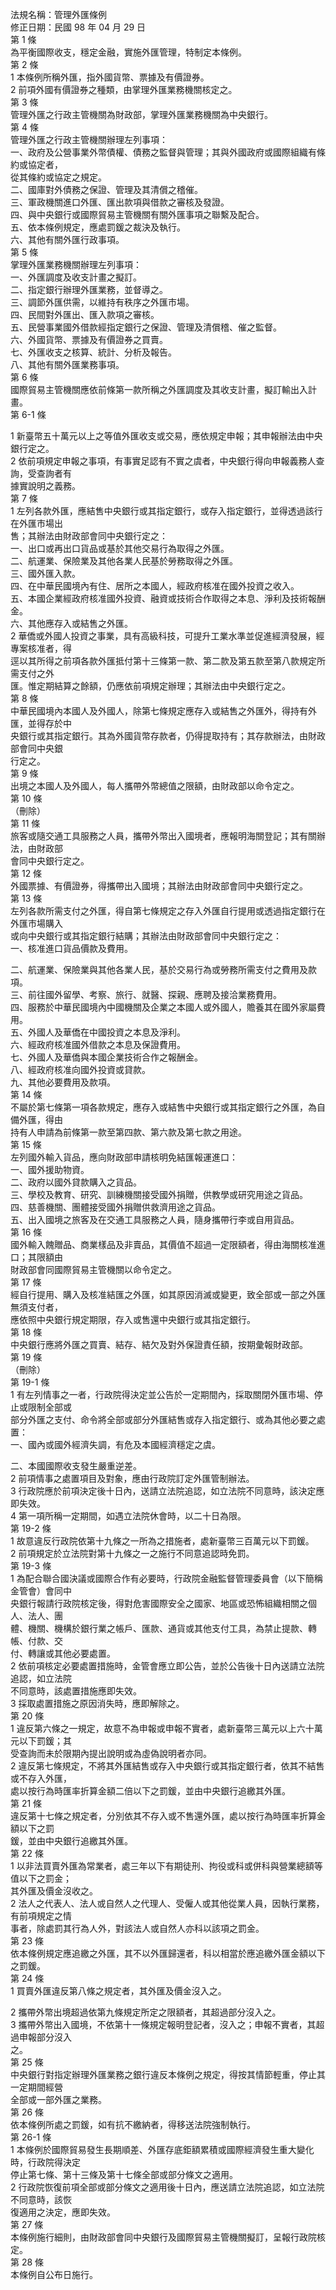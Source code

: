 法規名稱：管理外匯條例  
修正日期：民國 98 年 04 月 29 日  
第 1 條  
為平衡國際收支，穩定金融，實施外匯管理，特制定本條例。  
第 2 條  
1 本條例所稱外匯，指外國貨幣、票據及有價證券。  
2 前項外國有價證券之種類，由掌理外匯業務機關核定之。  
第 3 條  
管理外匯之行政主管機關為財政部，掌理外匯業務機關為中央銀行。  
第 4 條  
管理外匯之行政主管機關辦理左列事項：  
一、政府及公營事業外幣債權、債務之監督與管理；其與外國政府或國際組織有條約或協定者，  
從其條約或協定之規定。  
二、國庫對外債務之保證、管理及其清償之稽催。  
三、軍政機關進口外匯、匯出款項與借款之審核及發證。  
四、與中央銀行或國際貿易主管機關有關外匯事項之聯繫及配合。  
五、依本條例規定，應處罰鍰之裁決及執行。  
六、其他有關外匯行政事項。  
第 5 條  
掌理外匯業務機關辦理左列事項：  
一、外匯調度及收支計畫之擬訂。  
二、指定銀行辦理外匯業務，並督導之。  
三、調節外匯供需，以維持有秩序之外匯市場。  
四、民間對外匯出、匯入款項之審核。  
五、民營事業國外借款經指定銀行之保證、管理及清償稽、催之監督。  
六、外國貨幣、票據及有價證券之買賣。  
七、外匯收支之核算、統計、分析及報告。  
八、其他有關外匯業務事項。  
第 6 條  
國際貿易主管機關應依前條第一款所稱之外匯調度及其收支計畫，擬訂輸出入計畫。  
第 6-1 條  


1 新臺幣五十萬元以上之等值外匯收支或交易，應依規定申報；其申報辦法由中央銀行定之。  
2 依前項規定申報之事項，有事實足認有不實之虞者，中央銀行得向申報義務人查詢，受查詢者有  
據實說明之義務。  
第 7 條  
1 左列各款外匯，應結售中央銀行或其指定銀行，或存入指定銀行，並得透過該行在外匯市場出  
售；其辦法由財政部會同中央銀行定之：  
一、出口或再出口貨品或基於其他交易行為取得之外匯。  
二、航運業、保險業及其他各業人民基於勞務取得之外匯。  
三、國外匯入款。  
四、在中華民國境內有住、居所之本國人，經政府核准在國外投資之收入。  
五、本國企業經政府核准國外投資、融資或技術合作取得之本息、淨利及技術報酬金。  
六、其他應存入或結售之外匯。  
2 華僑或外國人投資之事業，具有高級科技，可提升工業水準並促進經濟發展，經專案核准者，得  
逕以其所得之前項各款外匯抵付第十三條第一款、第二款及第五款至第八款規定所需支付之外  
匯。惟定期結算之餘額，仍應依前項規定辦理；其辦法由中央銀行定之。  
第 8 條  
中華民國境內本國人及外國人，除第七條規定應存入或結售之外匯外，得持有外匯，並得存於中  
央銀行或其指定銀行。其為外國貨幣存款者，仍得提取持有；其存款辦法，由財政部會同中央銀  
行定之。  
第 9 條  
出境之本國人及外國人，每人攜帶外幣總值之限額，由財政部以命令定之。  
第 10 條  
（刪除）  
第 11 條  
旅客或隨交通工具服務之人員，攜帶外幣出入國境者，應報明海關登記；其有關辦法，由財政部  
會同中央銀行定之。  
第 12 條  
外國票據、有價證券，得攜帶出入國境；其辦法由財政部會同中央銀行定之。  
第 13 條  
左列各款所需支付之外匯，得自第七條規定之存入外匯自行提用或透過指定銀行在外匯市場購入  
或向中央銀行或其指定銀行結購；其辦法由財政部會同中央銀行定之：  
一、核准進口貨品價款及費用。  


二、航運業、保險業與其他各業人民，基於交易行為或勞務所需支付之費用及款項。  
三、前往國外留學、考察、旅行、就醫、探親、應聘及接洽業務費用。  
四、服務於中華民國境內中國機關及企業之本國人或外國人，贍養其在國外家屬費用。  
五、外國人及華僑在中國投資之本息及淨利。  
六、經政府核准國外借款之本息及保證費用。  
七、外國人及華僑與本國企業技術合作之報酬金。  
八、經政府核准向國外投資或貸款。  
九、其他必要費用及款項。  
第 14 條  
不屬於第七條第一項各款規定，應存入或結售中央銀行或其指定銀行之外匯，為自備外匯，得由  
持有人申請為前條第一款至第四款、第六款及第七款之用途。  
第 15 條  
左列國外輸入貨品，應向財政部申請核明免結匯報運進口：  
一、國外援助物資。  
二、政府以國外貸款購入之貨品。  
三、學校及教育、研究、訓練機關接受國外捐贈，供教學或研究用途之貨品。  
四、慈善機關、團體接受國外捐贈供救濟用途之貨品。  
五、出入國境之旅客及在交通工具服務之人員，隨身攜帶行李或自用貨品。  
第 16 條  
國外輸入餽贈品、商業樣品及非賣品，其價值不超過一定限額者，得由海關核准進口；其限額由  
財政部會同國際貿易主管機關以命令定之。  
第 17 條  
經自行提用、購入及核准結匯之外匯，如其原因消滅或變更，致全部或一部之外匯無須支付者，  
應依照中央銀行規定期限，存入或售還中央銀行或其指定銀行。  
第 18 條  
中央銀行應將外匯之買賣、結存、結欠及對外保證責任額，按期彙報財政部。  
第 19 條  
（刪除）  
第 19-1 條  
1 有左列情事之一者，行政院得決定並公告於一定期間內，採取關閉外匯市場、停止或限制全部或  
部分外匯之支付、命令將全部或部分外匯結售或存入指定銀行、或為其他必要之處置：  
一、國內或國外經濟失調，有危及本國經濟穩定之虞。  


二、本國國際收支發生嚴重逆差。  
2 前項情事之處置項目及對象，應由行政院訂定外匯管制辦法。  
3 行政院應於前項決定後十日內，送請立法院追認，如立法院不同意時，該決定應即失效。  
4 第一項所稱一定期間，如遇立法院休會時，以二十日為限。  
第 19-2 條  
1 故意違反行政院依第十九條之一所為之措施者，處新臺幣三百萬元以下罰鍰。  
2 前項規定於立法院對第十九條之一之施行不同意追認時免罰。  
第 19-3 條  
1 為配合聯合國決議或國際合作有必要時，行政院金融監督管理委員會（以下簡稱金管會）會同中  
央銀行報請行政院核定後，得對危害國際安全之國家、地區或恐怖組織相關之個人、法人、團  
體、機關、機構於銀行業之帳戶、匯款、通貨或其他支付工具，為禁止提款、轉帳、付款、交  
付、轉讓或其他必要處置。  
2 依前項核定必要處置措施時，金管會應立即公告，並於公告後十日內送請立法院追認，如立法院  
不同意時，該處置措施應即失效。  
3 採取處置措施之原因消失時，應即解除之。  
第 20 條  
1 違反第六條之一規定，故意不為申報或申報不實者，處新臺幣三萬元以上六十萬元以下罰鍰；其  
受查詢而未於限期內提出說明或為虛偽說明者亦同。  
2 違反第七條規定，不將其外匯結售或存入中央銀行或其指定銀行者，依其不結售或不存入外匯，  
處以按行為時匯率折算金額二倍以下之罰鍰，並由中央銀行追繳其外匯。  
第 21 條  
違反第十七條之規定者，分別依其不存入或不售還外匯，處以按行為時匯率折算金額以下之罰  
鍰，並由中央銀行追繳其外匯。  
第 22 條  
1 以非法買賣外匯為常業者，處三年以下有期徒刑、拘役或科或併科與營業總額等值以下之罰金；  
其外匯及價金沒收之。  
2 法人之代表人、法人或自然人之代理人、受僱人或其他從業人員，因執行業務，有前項規定之情  
事者，除處罰其行為人外，對該法人或自然人亦科以該項之罰金。  
第 23 條  
依本條例規定應追繳之外匯，其不以外匯歸還者，科以相當於應追繳外匯金額以下之罰鍰。  
第 24 條  
1 買賣外匯違反第八條之規定者，其外匯及價金沒入之。  


2 攜帶外幣出境超過依第九條規定所定之限額者，其超過部分沒入之。  
3 攜帶外幣出入國境，不依第十一條規定報明登記者，沒入之；申報不實者，其超過申報部分沒入  
之。  
第 25 條  
中央銀行對指定辦理外匯業務之銀行違反本條例之規定，得按其情節輕重，停止其一定期間經營  
全部或一部外匯之業務。  
第 26 條  
依本條例所處之罰鍰，如有抗不繳納者，得移送法院強制執行。  
第 26-1 條  
1 本條例於國際貿易發生長期順差、外匯存底鉅額累積或國際經濟發生重大變化時，行政院得決定  
停止第七條、第十三條及第十七條全部或部分條文之適用。  
2 行政院恢復前項全部或部分條文之適用後十日內，應送請立法院追認，如立法院不同意時，該恢  
復適用之決定，應即失效。  
第 27 條  
本條例施行細則，由財政部會同中央銀行及國際貿易主管機關擬訂，呈報行政院核定。  
第 28 條  
本條例自公布日施行。  


